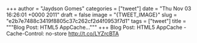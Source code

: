 
+++
author = "Jaydson Gomes"
categories = ["tweet"]
date = "Thu Nov 03 16:26:01 +0000 2011"
draft = false
image = "{TWEET_IMAGE}"
slug = "e2b7e7488c3419f8805c37c262cf2d4f0953f7d1"
tags = ["tweet"]
title = """Blog Post: HTML5 AppCache..."""
+++
Blog Post: HTML5 AppCache - Cache-Control: no-store http://t.co/LYZrcBTA
